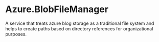 # Azure.BlobFileManager
A service that treats azure blog storage as a traditional file system and helps to create paths based on directory references for organizational purposes.
